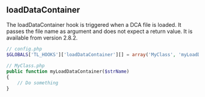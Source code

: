 loadDataContainer
-----------------

The loadDataContainer hook is triggered when a DCA file is loaded. It passes the file name as argument and does not expect a return value. It is available from version 2.8.2.

```php
// config.php
$GLOBALS['TL_HOOKS']['loadDataContainer'][] = array('MyClass', 'myLoadDataContainer');
 
// MyClass.php
public function myLoadDataContainer($strName)
{
    // Do something
}
``` 
